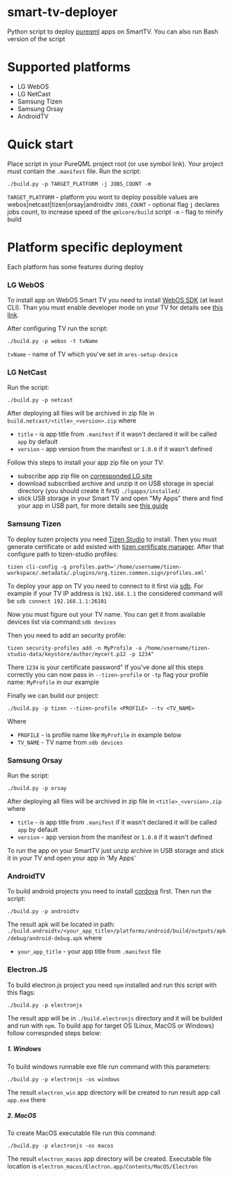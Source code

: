 # smart-tv-deployer
Python script to deploy
[pureqml](https://github.com/pureqml/qmlcore) apps on SmartTV. You can also run Bash version of the script

# Supported platforms
* LG WebOS
* LG NetCast
* Samsung Tizen
* Samsung Orsay
* AndroidTV

# Quick start
Place script in your PureQML project root (or use symbol link). Your project must contain the ```.manifest``` file. Run the script:
```
./build.py -p TARGET_PLATFORM -j JOBS_COUNT -m
```
```TARGET_PLATFORM``` - platform you wont to deploy possible values are webos|netcast|tizen|orsay|androidtv
```JOBS_COUNT``` - optional flag `j` declares jobs count, to increase speed of the `qmlcore/build` script
```-m``` - flag to minify build
# Platform specific deployment
Each platform has some features during deploy
### LG WebOS
To install app on WebOS Smart TV you need to install [WebOS SDK](http://webostv.developer.lge.com/sdk/download/download-sdk/) (at least CLI).
Than you must enable developer mode on your TV for details see [this link](http://webostv.developer.lge.com/develop/app-test/).

After configuring TV run the script:
```
./build.py -p webos -t tvName
```
```tvName``` - name of TV which you've set in ``` ares-setup-device ```
### LG NetCast
Run the script:
```
./build.py -p netcast
```
After deploying all files will be archived in zip file in ```build.netcast/<title>_<version>.zip``` where

* ```title``` - is app title from ```.manifest``` if it wasn't declared it will be called ```app``` by default
* ```version``` - app version from the manifest or ```1.0.0``` if it wasn't defined

Follow this steps to install your app zip file on your TV:
* subscribe app zip file on [corresponded LG site](http://developer.lge.com/apptest/retrieveApptestOSList.dev)
* download subscribed archive and unzip it on USB storage in special directory (you should create it first) ```./lgapps/installed/```
* stick USB storage in your Smart TV and open "My Apps" there and find your app in USB part, for more details see [this guide](http://webostv.developer.lge.com/download_file/view_inline/3513/)

### Samsung Tizen
To deploy tuzen projects you need [Tizen Studio](https://developer.tizen.org/ko/development/tizen-studio/download?langredirect=1) to install.
Then you must generate certificate or add existed with [tizen certificate manager](https://developer.tizen.org/ko/development/visual-studio-tools-tizen/tools/certificate-manager?langredirect=1).
After that configure path to tizen-studio profiles:

```tizen cli-config -g profiles.path='/home/username/tizen-workspace/.metadata/.plugins/org.tizen.common.sign/profiles.xml'```


To deploy your app on TV you need to connect to it first via [sdb](https://developer.tizen.org/ko/development/tizen-studio/web-tools/running-and-testing-your-app/sdb?langredirect=1). For example if your TV IP address is ```192.168.1.1``` the considered command will be ```sdb connect 192.168.1.1:26101```

Now you must figure out your TV name. You can get it from available devices list via command:```sdb devices```

Then you need to add an security profile:
```
tizen security-profiles add -n MyProfile -a /home/username/tizen-studio-data/keystore/author/mycert.p12 -p 1234"
```

There ```1234``` is your certificate password"
If you've done all this steps correctly you can now pass in ```--tizen-profile``` or ```-tp``` flag your profile name: ```MyProfile``` in our example

Finally we can build our project:

```
./build.py -p tizen --tizen-profile <PROFILE> --tv <TV_NAME>
```
Where
* ```PROFILE``` - is profile name like ```MyProfile``` in example below
* ```TV_NAME``` - TV name from ```sdb devices```

### Samsung Orsay
Run the script:
```
./build.py -p orsay
```
After deploying all files will be archived in zip file in ```<title>_<version>.zip``` where

* ```title``` - is app title from ```.manifest``` if it wasn't declared it will be called ```app``` by default
* ```version``` - app version from the manifest or ```1.0.0``` if it wasn't defined

To run the app on your SmartTV just unzip archive in USB storage and stick it in your TV and open your app in 'My Apps'

### AndroidTV
To build android projects you need to install [cordova](https://cordova.apache.org/) first. Then run the script:
```
./build.py -p androidtv
```
The result apk will be located in path: ```./build.androidtv/<your_app_title>/platforms/android/build/outputs/apk/debug/android-debug.apk``` where
* ```your_app_title``` - your app title from ```.manifest``` file

### Electron.JS
To build electron.js project you need ```npm``` installed and run this script with this flags:
```
./build.py -p electronjs
```
The result app will be in ```./build.electronjs``` directory and it will be builded and run with ```npm```.
To build app for target OS (Linux, MacOS or Windows) follow correspnded steps below:

##### 1. Windows
To build windows runnable exe file run command with this parameters:
```
./build.py -p electronjs -os windows
```
The result `electron_win` app directory will be created to run result app call `app.exe` there

##### 2. MacOS
To create MacOS executable file run this command:
```
./build.py -p electronjs -os macos
```
The result `electron_macos` app directory will be created. Executable file location is `electron_macos/Electron.app/Contents/MacOS/Electron`

